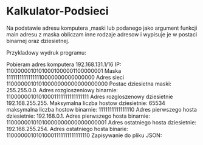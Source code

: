 # Kalkulator-Podsieci

Na podstawie adresu komputera ,maski lub podanego jako argument funkcji main adresu z maska obliczam inne rodzaje adresow 
i wypisuje je w postaci binarnej oraz dziesietnej.



Przykladowy wydruk programu:


Pobieram adres komputera
192.168.131.1/16
IP:
11000000101010001000001100000001
Maska
11111111111111110000000000000000
Adres sieci
11000000101010000000000000000000
Postac dziesietna maski:
255.255.0.0.
Adres rozgloszeniowy binarnie:
11000000101010001111111111111111
Adres rozgloszenowy dziesietnie
192.168.255.255.
Maksymalna liczba hostow dziesietnie:
65534
maksymalna liczba hostow binarnie:
1111111111111110
Adres pierwszego hosta dziesietnie:
192.168.0.1.
Adres pierwszego hosta binarnie:
11000000101010000000000000000001
Adres ostatniego hosta dziesietnie:
192.168.255.254.
Adres ostatniego hosta binarie:
11000000101010001111111111111110
Zapisywanie do pliku JSON:
